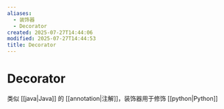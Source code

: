 ```yaml
---
aliases:
  - 装饰器
  - Decorator
created: 2025-07-27T14:44:06
modified: 2025-07-27T14:44:53
title: Decorator
---
```


# Decorator

类似 [[java|Java]] 的 [[annotation|注解]]，装饰器用于修饰 [[python|Python]]
